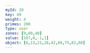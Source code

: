 ```yaml
---
myId: 28
key: 49
weight: 4
primes: 200
type: user
zones: [9,60,40]
value: [107,0,-1,1]
object: [6,13,21,28,42,60,75,82,88]
---
```

